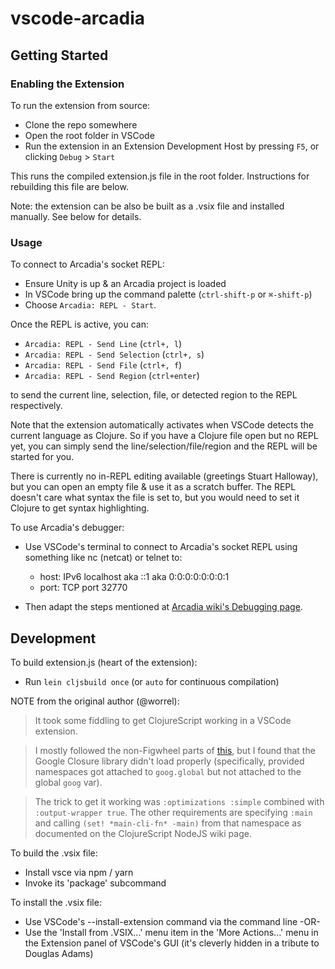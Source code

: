 # vscode-arcadia

## Getting Started

### Enabling the Extension

To run the extension from source:

- Clone the repo somewhere
- Open the root folder in VSCode
- Run the extension in an Extension Development Host by pressing `F5`, or clicking `Debug` > `Start`

This runs the compiled extension.js file in the root folder. Instructions for rebuilding this file are below.

Note: the extension can be also be built as a .vsix file and installed manually.  See below for details.

### Usage

To connect to Arcadia's socket REPL:

- Ensure Unity is up & an Arcadia project is loaded
- In VSCode bring up the command palette (`ctrl-shift-p` or `⌘-shift-p`)
- Choose `Arcadia: REPL - Start`.

Once the REPL is active, you can:

- `Arcadia: REPL - Send Line` (`ctrl+, l`)
- `Arcadia: REPL - Send Selection` (`ctrl+, s`)
- `Arcadia: REPL - Send File` (`ctrl+, f`)
- `Arcadia: REPL - Send Region` (`ctrl+enter`)

to send the current line, selection, file, or detected region to the REPL respectively.

Note that the extension automatically activates when VSCode detects the current language as Clojure.  So if you have a Clojure file open but no REPL yet, you can simply send the line/selection/file/region and the REPL will be started for you.

There is currently no in-REPL editing available (greetings Stuart Halloway), but you can open an empty file & use it as a scratch buffer.  The REPL doesn't care what syntax the file is set to, but you would need to set it Clojure to get syntax highlighting.

To use Arcadia's debugger:

- Use VSCode's terminal to connect to Arcadia's socket REPL using something like nc (netcat) or telnet to:

    - host: IPv6 localhost aka ::1 aka 0:0:0:0:0:0:0:1
    - port: TCP port 32770

- Then adapt the steps mentioned at [Arcadia wiki's Debugging page](https://github.com/arcadia-unity/Arcadia/wiki/Debugging).

## Development

To build extension.js (heart of the extension):

- Run `lein cljsbuild once` (or `auto` for continuous compilation)

NOTE from the original author (@worrel):

> It took some fiddling to get ClojureScript working in a VSCode extension.

> I mostly followed the non-Figwheel parts of [this](https://github.com/bhauman/lein-figwheel/wiki/Node.js-development-with-figwheel), but I found that the Google Closure library didn't load properly (specifically, provided namespaces got attached to `goog.global` but not attached to the global `goog` var).

> The trick to get it working was `:optimizations :simple` combined with `:output-wrapper true`. The other requirements are specifying `:main` and calling `(set! *main-cli-fn* -main)` from that namespace as documented on the ClojureScript NodeJS wiki page.

To build the .vsix file:

- Install vsce via npm / yarn
- Invoke its 'package' subcommand

To install the .vsix file:

- Use VSCode's --install-extension command via the command line -OR-
- Use the 'Install from .VSIX...' menu item in the 'More Actions...' menu in the Extension panel of VSCode's GUI (it's cleverly hidden in a tribute to Douglas Adams)

